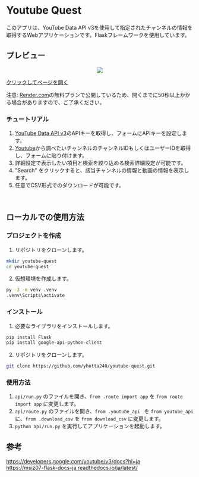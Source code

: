 # Youtube Quest

このアプリは、YouTube Data API v3を使用して指定されたチャンネルの情報を取得するWebアプリケーションです。Flaskフレームワークを使用しています。

## プレビュー

<div align="center">
  <a href="https://youtube-quest.onrender.com/" target="_blank">
    <img src="https://qiita-image-store.s3.ap-northeast-1.amazonaws.com/0/3680988/44c3ac08-c486-594e-5416-67c32f4261bd.png" >
  </a>
</div>

[クリックしてページを開く](https://youtube-quest.onrender.com/)

注意: [Render.com](https://render.com/)の無料プランで公開しているため、開くまでに50秒以上かかる場合がありますので、ご了承ください。

### チュートリアル
1. [YouTube Data API v3](https://console.cloud.google.com/apis/api/youtube.googleapis.com/)のAPIキーを取得し、フォームにAPIキーを設定します。
2. [Youtube](https://www.youtube.com/)から調べたいチャンネルのチャンネルIDもしくはユーザーIDを取得し、フォームに貼り付けます。
3. 詳細設定で表示したい項目と検索を絞り込める検索詳細設定が可能です。
4. "Search" をクリックすると、該当チャンネルの情報と動画の情報を表示します。
5. 任意でCSV形式でのダウンロードが可能です。

<br>

## ローカルでの使用方法

### プロジェクトを作成
1. リポジトリをクローンします。
```bash
mkdir youtube-quest
cd youtube-quest
```

2. 仮想環境を作成します。
```bash
py -3 -m venv .venv
.venv\Scripts\activate
```

### インストール
1. 必要なライブラリをインストールします。
```bash
pip install Flask
pip install google-api-python-client
```

2. リポジトリをクローンします。
```bash
git clone https://github.com/yhotta240/youtube-quest.git
```

### 使用方法
1. `api/run.py` のファイルを開き、`from .route import app` を `from route import app` に変更します。
2. `api/route.py` のファイルを開き、`from .youtube_api ` を `from youtube_api` に、`from .download_csv` を `from download_csv` に変更します。
3. `python api/run.py` を実行してアプリケーションを起動します。

## 参考
https://developers.google.com/youtube/v3/docs?hl=ja<br>
https://msiz07-flask-docs-ja.readthedocs.io/ja/latest/
